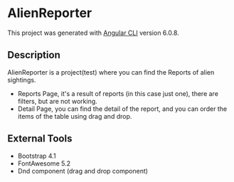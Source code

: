 # AlienReporter

This project was generated with [Angular CLI](https://github.com/angular/angular-cli) version 6.0.8.

## Description

AlienReporter is a project(test) where you can find the Reports of alien sightings.
- Reports Page, it's a result of reports (in this case just one), there are filters, but are not working.
- Detail Page, you can find the detail of the report, and you can order the items of the table using drag and drop.

## External Tools
- Bootstrap 4.1
- FontAwesome 5.2
- Dnd component (drag and drop component)


